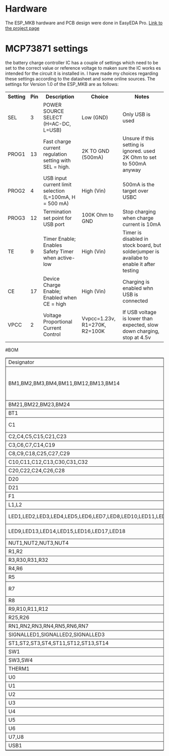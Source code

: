 # Hardware
The ESP_MKB hardware and PCB design were done in EasyEDA Pro.
<a href="https://oshwlab.com/bart_1855/macrokb">Link to the project page</a>

# MCP73871 settings
the battery charge controller IC has a couple of settings which need to be set to the correct value or reference voltage to maken sure the IC works es intended for the circuit it is installed in.
I have made my choices regarding these settings according to the datasheet and some online sources.
The settings for Version 1.0 of the ESP_MKB are as follows:
<table>
	<tr>
		<th>Setting</th>
		<th>Pin</th>
		<th>Description</th>
		<th>Choice</th>
		<th>Notes</th>
	</tr>
	<tr>
		<td>SEL</td>
		<td>3</td>
		<td>POWER SOURCE SELECT (H=AC-DC, L=USB)</td>
		<td>Low (GND)</td>
		<td>Only USB is used</td>
	</tr>
	<tr>
		<td>PROG1</td>
		<td>13</td>
		<td>Fast charge current regulation setting with SEL = high.</td>
		<td>2K TO GND (500mA)</td>
		<td>Unsure if this setting is ignored. used 2K Ohm to set to 500mA anyway</td>
	</tr>
	<tr>
		<td>PROG2</td>
		<td>4</td>
		<td>USB input current limit selection (L=100mA, H = 500 mA)</td>
		<td>High (Vin)</td>
		<td>500mA is the target over USBC</td>
	</tr>
	<tr>
		<td>PROG3</td>
		<td>12</td>
		<td>Termination set point for USB port</td>
		<td>100K Ohm to GND</td>
		<td>Stop charging when charge current is 10mA</td>
	</tr>
	<tr>
		<td>TE</td>
		<td>9</td>
		<td>Timer Enable; Enables Safety Timer when active-low</td>
		<td>High (Vin)</td>
		<td>Timer is disabled in stock board, but solderjumper is availabe to enable it after testing</td>
	</tr>
	<tr>
		<td>CE</td>
		<td>17</td>
		<td>Device Charge Enable; Enabled when CE = high</td>
		<td>High (Vin)</td>
		<td>Charging is enabled whn USB is connected</td>
	</tr>
	<tr>
		<td>VPCC</td>
		<td>2</td>
		<td>Voltage Proportional Current Control</td>
		<td>Vvpcc=1.23v, R1=270K, R2=100K</td>
		<td>If USB voltage is lower than expected, slow down charging, stop at 4.5v</td>
	</tr>
</table>

#BOM
<table border="1" cellpadding="0" cellspacing="0">
	<tbody>
		<tr>
			<td>Designator</td>
			<td>Quantity</td>
			<td>Manufacturer</td>
			<td>Manufacturer Part</td>
			<td>Value</td>
			<td>Datasheet</td>
			<td>Extra info</td>
		</tr>
		<tr>
			<td>BM1,BM2,BM3,BM4,BM11,BM12,BM13,BM14</td>
			<td>8</td>
			<td>ANY</td>
			<td>CHERRY MX SWITCH</td>
			<td>&nbsp;</td>
			<td>&nbsp;</td>
			<td>NOT PREDEFINED. FOR PERSONAL CHOICE</td>
		</tr>
		<tr>
			<td>BM21,BM22,BM23,BM24</td>
			<td>4</td>
			<td>XUNPU</td>
			<td>TS-1002S-04326C</td>
			<td>&nbsp;</td>
			<td><a href="https://atta.szlcsc.com/upload/public/pdf/source/20191118/C455126_F61E8FA1ED640FB1CE0B30B55DEB62E3.pdf">Datasheet</a></td>
			<td>&nbsp;</td>
		</tr>
		<tr>
			<td>BT1</td>
			<td>1</td>
			<td>MYOUNG</td>
			<td>BH-18650-B6AA002</td>
			<td>&nbsp;</td>
			<td><a href="https://atta.szlcsc.com/upload/public/pdf/source/20230821/992B872406559792B6674E1E1C6C3ECD.pdf">Datasheet</a></td>
			<td>&nbsp;</td>
		</tr>
		<tr>
			<td>C1</td>
			<td>1</td>
			<td>KNSCHA</td>
			<td>01EC4294SHC1000UF25V</td>
			<td>1000uF</td>
			<td><a href="https://atta.szlcsc.com/upload/public/pdf/source/20200324/C503217_05464B9B8F3E25C695CF18DE02B15AC9.pdf">Datasheet</a></td>
			<td>VALUE NOT FINAL</td>
		</tr>
		<tr>
			<td>C2,C4,C5,C15,C21,C23</td>
			<td>6</td>
			<td>SAMSUNG</td>
			<td>CL10A105KO8NNNC</td>
			<td>1uF</td>
			<td><a href="https://atta.szlcsc.com/upload/public/pdf/source/20220919/9FBE606BE0D9532D730F292EB26DC5BB.pdf">Datasheet</a></td>
			<td>&nbsp;</td>
		</tr>
		<tr>
			<td>C3,C6,C7,C14,C19</td>
			<td>5</td>
			<td>SAMSUNG</td>
			<td>CL10A226MQ8NRNC</td>
			<td>22uF</td>
			<td><a href="https://atta.szlcsc.com/upload/public/pdf/source/20160218/1457707763339.pdf">Datasheet</a></td>
			<td>&nbsp;</td>
		</tr>
		<tr>
			<td>C8,C9,C18,C25,C27,C29</td>
			<td>6</td>
			<td>SAMSUNG</td>
			<td>CL10B104KB8NNNC</td>
			<td>100nF</td>
			<td><a href="https://atta.szlcsc.com/upload/public/pdf/source/20160218/1457707763339.pdf">Datasheet</a></td>
			<td>&nbsp;</td>
		</tr>
		<tr>
			<td>C10,C11,C12,C13,C30,C31,C32</td>
			<td>7</td>
			<td>SAMSUNG</td>
			<td>CL10A106MQ8NNNC</td>
			<td>10uF</td>
			<td><a href="https://atta.szlcsc.com/upload/public/pdf/source/20160218/1457707763339.pdf">Datasheet</a></td>
			<td>&nbsp;</td>
		</tr>
		<tr>
			<td>C20,C22,C24,C26,C28</td>
			<td>5</td>
			<td>YAGEO</td>
			<td>CC0603JRNPO9BN101</td>
			<td>100pF</td>
			<td><a href="https://atta.szlcsc.com/upload/public/pdf/source/20181008/C309499_21CC21451B82C39E3D92150FD6B30293.pdf">Datasheet</a></td>
			<td>&nbsp;</td>
		</tr>
		<tr>
			<td>D20</td>
			<td>1</td>
			<td>FUXINSEMI</td>
			<td>PRTR5V0U2X</td>
			<td>&nbsp;</td>
			<td><a href="https://atta.szlcsc.com/upload/public/pdf/source/20220516/33864E07948E6E84F86E9BAB585532F5.pdf">Datasheet</a></td>
			<td>&nbsp;</td>
		</tr>
		<tr>
			<td>D21</td>
			<td>1</td>
			<td>DIODES</td>
			<td>ZLLS410TA</td>
			<td>&nbsp;</td>
			<td><a href="https://atta.szlcsc.com/upload/public/pdf/source/20200421/C177096_D8075DEB85C058F50C34281A46D0D7C3.pdf">Datasheet</a></td>
			<td>&nbsp;</td>
		</tr>
		<tr>
			<td>F1</td>
			<td>1</td>
			<td>BOURNS</td>
			<td>MF-PSMF075X-2</td>
			<td>&nbsp;</td>
			<td><a href="https://atta.szlcsc.com/upload/public/pdf/source/20170704/1499151353027.pdf">Datasheet</a></td>
			<td>&nbsp;</td>
		</tr>
		<tr>
			<td>L1,L2</td>
			<td>2</td>
			<td>muRata</td>
			<td>DFE252012F-2R2M=P2</td>
			<td>2.2uH</td>
			<td><a href="https://atta.szlcsc.com/upload/public/pdf/source/20200716/C703141_C4AFEA7D31E0931E23F948A8B91A9E18.pdf">Datasheet</a></td>
			<td>&nbsp;</td>
		</tr>
		<tr>
			<td>LED1,LED2,LED3,LED4,LED5,LED6,LED7,LED8,LED10,LED11,LED12</td>
			<td>11</td>
			<td>XINGLIGHT</td>
			<td>XL-1615RGBC-WS2812B</td>
			<td>&nbsp;</td>
			<td><a href="https://atta.szlcsc.com/upload/public/pdf/source/20240218/3051C7463171A0558E4806C93ACA0B19.pdf">Datasheet</a></td>
			<td>TOP SIDE LEDS</td>
		</tr>
		<tr>
			<td>LED9,LED13,LED14,LED15,LED16,LED17,LED18</td>
			<td>7</td>
			<td>XINGLIGHT</td>
			<td>XL-5050RGBC-WS2812B</td>
			<td>&nbsp;</td>
			<td><a href="https://atta.szlcsc.com/upload/public/pdf/source/20240412/E1004CAA80592E31D08BFE019083806F.pdf">Datasheet</a></td>
			<td>BOTTOM SIDE LEDS</td>
		</tr>
		<tr>
			<td>NUT1,NUT2,NUT3,NUT4</td>
			<td>4</td>
			<td>Sinhoo</td>
			<td>SMTSO3035CTJ</td>
			<td>&nbsp;</td>
			<td><a href="https://atta.szlcsc.com/upload/public/pdf/source/20211122/17CF5E24EB4D4DC090A80DE3D7DE5E21.pdf">Datasheet</a></td>
			<td>&nbsp;</td>
		</tr>
		<tr>
			<td>R1,R2</td>
			<td>2</td>
			<td>UNI-ROYAL</td>
			<td>0603WAF5101T5E</td>
			<td>5.1k</td>
			<td><a href="https://atta.szlcsc.com/upload/public/pdf/source/20200306/C422600_1E6D84923E4A46A82E41ADD87F860B5C.pdf">Datasheet</a></td>
			<td>&nbsp;</td>
		</tr>
		<tr>
			<td>R3,R30,R31,R32</td>
			<td>4</td>
			<td>UNI-ROYAL</td>
			<td>0603WAF2001T5E</td>
			<td>2k</td>
			<td><a href="https://atta.szlcsc.com/upload/public/pdf/source/20200306/C422600_1E6D84923E4A46A82E41ADD87F860B5C.pdf">Datasheet</a></td>
			<td>&nbsp;</td>
		</tr>
		<tr>
			<td>R4,R6</td>
			<td>2</td>
			<td>YAGEO</td>
			<td>RC0603FR-07100KL</td>
			<td>100k</td>
			<td><a href="https://atta.szlcsc.com/upload/public/pdf/source/20140324/1457707028752.pdf">Datasheet</a></td>
			<td>&nbsp;</td>
		</tr>
		<tr>
			<td>R5</td>
			<td>1</td>
			<td>UNI-ROYAL</td>
			<td>0603WAF2703T5E</td>
			<td>270k</td>
			<td><a href="https://atta.szlcsc.com/upload/public/pdf/source/20200306/C422600_1E6D84923E4A46A82E41ADD87F860B5C.pdf">Datasheet</a></td>
			<td>&nbsp;</td>
		</tr>
		<tr>
			<td>R7</td>
			<td>1</td>
			<td>Milliohm</td>
			<td>HoYH0603-1/2W-10mR-1%-TCR50</td>
			<td>10m</td>
			<td><a href="https://atta.szlcsc.com/upload/public/pdf/source/20211116/A510C0D8A660B2C11D153FDB54B68FB7.pdf">Datasheet</a></td>
			<td>&nbsp;</td>
		</tr>
		<tr>
			<td>R8</td>
			<td>1</td>
			<td>UNI-ROYAL</td>
			<td>0603WAF510KT5E</td>
			<td>5.1</td>
			<td><a href="https://atta.szlcsc.com/upload/public/pdf/source/20200306/C422600_1E6D84923E4A46A82E41ADD87F860B5C.pdf">Datasheet</a></td>
			<td>&nbsp;</td>
		</tr>
		<tr>
			<td>R9,R10,R11,R12</td>
			<td>4</td>
			<td>UNI-ROYAL</td>
			<td>0603WAF510JT5E</td>
			<td>51</td>
			<td><a href="https://atta.szlcsc.com/upload/public/pdf/source/20200306/C422600_1E6D84923E4A46A82E41ADD87F860B5C.pdf">Datasheet</a></td>
			<td>&nbsp;</td>
		</tr>
		<tr>
			<td>R25,R26</td>
			<td>2</td>
			<td>ALPSALPINE</td>
			<td>RS08U111Z001</td>
			<td>10k</td>
			<td><a href="https://atta.szlcsc.com/upload/public/pdf/source/20180403/C202411_1E02FBA416091575CFC251DF035433A7.pdf">Datasheet</a></td>
			<td>&nbsp;</td>
		</tr>
		<tr>
			<td>RN1,RN2,RN3,RN4,RN5,RN6,RN7</td>
			<td>7</td>
			<td>UNI-ROYAL</td>
			<td>4D03WGJ0103T5E</td>
			<td>10k</td>
			<td><a href="https://atta.szlcsc.com/upload/public/pdf/source/20191224/C474318_2527498AE30E813171187CCD28401A71.pdf">Datasheet</a></td>
			<td>&nbsp;</td>
		</tr>
		<tr>
			<td>SIGNALLED1,SIGNALLED2,SIGNALLED3</td>
			<td>3</td>
			<td>XINGLIGHT</td>
			<td>XL-1608UBC-04</td>
			<td>&nbsp;</td>
			<td><a href="https://atta.szlcsc.com/upload/public/pdf/source/20240218/F76B043D1CDACE9DB8357580572EF0D5.pdf">Datasheet</a></td>
			<td>&nbsp;</td>
		</tr>
		<tr>
			<td>ST1,ST2,ST3,ST4,ST11,ST12,ST13,ST14</td>
			<td>8</td>
			<td>Kailh</td>
			<td>CPG151101S11-16</td>
			<td>&nbsp;</td>
			<td><a href="https://atta.szlcsc.com/upload/public/pdf/source/20220829/33DFC1A320A078D20879F2B21562B513.pdf">Datasheet</a></td>
			<td>&nbsp;</td>
		</tr>
		<tr>
			<td>SW1</td>
			<td>1</td>
			<td>SHOU HAN</td>
			<td>MSK12C02</td>
			<td>&nbsp;</td>
			<td><a href="https://atta.szlcsc.com/upload/public/pdf/source/20190925/C431540_89155AEF0758B9AD1B2D805F83FB12E3.pdf">Datasheet</a></td>
			<td>&nbsp;</td>
		</tr>
		<tr>
			<td>SW3,SW4</td>
			<td>2</td>
			<td>BZCN</td>
			<td>TSB003A3518A03</td>
			<td>&nbsp;</td>
			<td><a href="https://atta.szlcsc.com/upload/public/pdf/source/20210906/5AB5E3D422037A39DE138E991ECE43CA.pdf">Datasheet</a></td>
			<td>&nbsp;</td>
		</tr>
		<tr>
			<td>THERM1</td>
			<td>1</td>
			<td>muRata</td>
			<td>NCP18XH103F03RB</td>
			<td>10K(1002)</td>
			<td><a href="https://atta.szlcsc.com/upload/public/pdf/source/20130819/1457706638081.pdf">Datasheet</a></td>
			<td>&nbsp;</td>
		</tr>
		<tr>
			<td>U0</td>
			<td>1</td>
			<td>ESPRESSIF</td>
			<td>ESP32-C6-MINI-1-N4</td>
			<td>&nbsp;</td>
			<td><a href="https://atta.szlcsc.com/upload/public/pdf/source/20240130/4529D418EFEC832950EB8101798FAED6.pdf">Datasheet</a></td>
			<td>&nbsp;</td>
		</tr>
		<tr>
			<td>U1</td>
			<td>1</td>
			<td>MICROCHIP</td>
			<td>MCP73871T-2CCI/ML</td>
			<td>&nbsp;</td>
			<td><a href="https://atta.szlcsc.com/upload/public/pdf/source/20200408/C511310_EA348E8D1D9598593724D444DBAC01FF.pdf">Datasheet</a></td>
			<td>&nbsp;</td>
		</tr>
		<tr>
			<td>U2</td>
			<td>1</td>
			<td>TI</td>
			<td>BQ27441DRZR-G1B</td>
			<td>&nbsp;</td>
			<td><a href="https://www.ti.com/cn/lit/gpn/bq27441-g1">Datasheet</a></td>
			<td>&nbsp;</td>
		</tr>
		<tr>
			<td>U3</td>
			<td>1</td>
			<td>TI</td>
			<td>TPS63051RMWR</td>
			<td>&nbsp;</td>
			<td><a href="https://www.ti.com/cn/lit/gpn/tps63051">Datasheet</a></td>
			<td>&nbsp;</td>
		</tr>
		<tr>
			<td>U4</td>
			<td>1</td>
			<td>TI</td>
			<td>TPS613222ADBVR</td>
			<td>&nbsp;</td>
			<td><a href="https://www.ti.com/cn/lit/gpn/tps61322">Datasheet</a></td>
			<td>&nbsp;</td>
		</tr>
		<tr>
			<td>U5</td>
			<td>1</td>
			<td>TI</td>
			<td>TCA8418RTWR</td>
			<td>&nbsp;</td>
			<td><a href="https://www.ti.com/cn/lit/gpn/tca8418">Datasheet</a></td>
			<td>&nbsp;</td>
		</tr>
		<tr>
			<td>U6</td>
			<td>1</td>
			<td>ALPSALPINE</td>
			<td>EC12E24204A2</td>
			<td>&nbsp;</td>
			<td><a href="https://atta.szlcsc.com/upload/public/pdf/source/20190114/C351238_03113AE9177DD7D8BA81ABE0CC2A5D0F.pdf">Datasheet</a></td>
			<td>&nbsp;</td>
		</tr>
		<tr>
			<td>U7,U8</td>
			<td>2</td>
			<td>KNOWLES</td>
			<td>SPH0645LM4H-B</td>
			<td>&nbsp;</td>
			<td><a href="https://knowles.com/docs/default-source/default-document-library/sph0645lm4h-1-datasheet.pdf">Datasheet</a></td>
			<td>&nbsp;</td>
		</tr>
		<tr>
			<td>USB1</td>
			<td>1</td>
			<td>HOOYA</td>
			<td>USB-310F-B-SU</td>
			<td>&nbsp;</td>
			<td><a href="https://atta.szlcsc.com/upload/public/pdf/source/20181114/C309365_A6E5763ECAAC5EF4800A2E28BD762DDB.pdf">Datasheet</a></td>
			<td>&nbsp;</td>
		</tr>
	</tbody>
</table>
